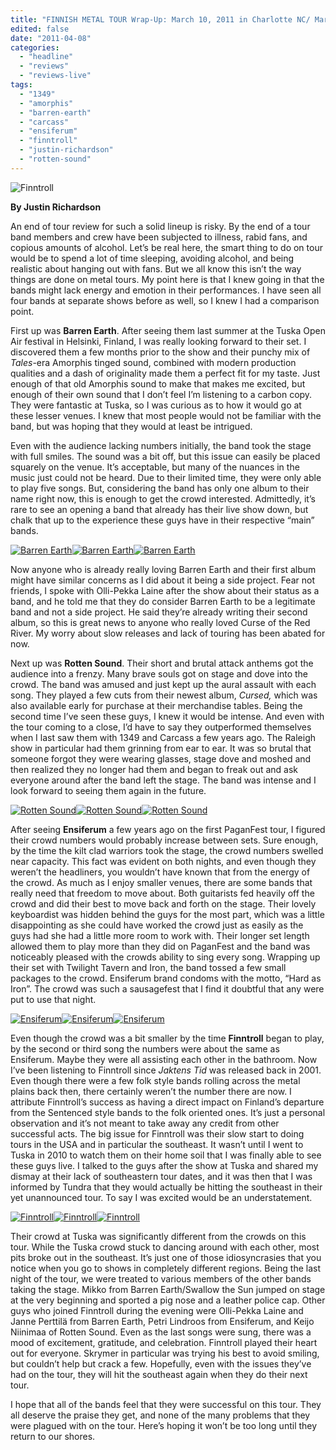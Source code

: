 ```yaml
---
title: "FINNISH METAL TOUR Wrap-Up: March 10, 2011 in Charlotte NC/ March 11, 2011 in Raleigh, NC"
edited: false
date: "2011-04-08"
categories:
  - "headline"
  - "reviews"
  - "reviews-live"
tags:
  - "1349"
  - "amorphis"
  - "barren-earth"
  - "carcass"
  - "ensiferum"
  - "finntroll"
  - "justin-richardson"
  - "rotten-sound"
---
```


![](http://www.hellbound.ca/wp-content/uploads/2011/04/finn2.jpg "Finntroll")

**By Justin Richardson**

An end of tour review for such a solid lineup is risky. By the end of a tour band members and crew have been subjected to illness, rabid fans, and copious amounts of alcohol. Let’s be real here, the smart thing to do on tour would be to spend a lot of time sleeping, avoiding alcohol, and being realistic about hanging out with fans. But we all know this isn’t the way things are done on metal tours. My point here is that I knew going in that the bands might lack energy and emotion in their performances. I have seen all four bands at separate shows before as well, so I knew I had a comparison point.

First up was **Barren Earth**. After seeing them last summer at the Tuska Open Air festival in Helsinki, Finland, I was really looking forward to their set. I discovered them a few months prior to the show and their punchy mix of _Tales_\-era Amorphis tinged sound, combined with modern production qualities and a dash of originality made them a perfect fit for my taste. Just enough of that old Amorphis sound to make that makes me excited, but enough of their own sound that I don’t feel I’m listening to a carbon copy. They were fantastic at Tuska, so I was curious as to how it would go at these lesser venues. I knew that most people would not be familiar with the band, but was hoping that they would at least be intrigued.

Even with the audience lacking numbers initially, the band took the stage with full smiles. The sound was a bit off, but this issue can easily be placed squarely on the venue. It’s acceptable, but many of the nuances in the music just could not be heard. Due to their limited time, they were only able to play five songs. But, considering the band has only one album to their name right now, this is enough to get the crowd interested. Admittedly, it’s rare to see an opening a band that already has their live show down, but chalk that up to the experience these guys have in their respective “main” bands.

[![](http://www.hellbound.ca/wp-content/uploads/2011/04/be1-150x150.jpg "Barren Earth")](http://www.hellbound.ca/wp-content/uploads/2011/04/be1.jpg)[![](http://www.hellbound.ca/wp-content/uploads/2011/04/be2-150x150.jpg "Barren Earth")](http://www.hellbound.ca/wp-content/uploads/2011/04/be2.jpg)[![](http://www.hellbound.ca/wp-content/uploads/2011/04/be3-150x150.jpg "Barren Earth")](http://www.hellbound.ca/wp-content/uploads/2011/04/be3.jpg)

Now anyone who is already really loving Barren Earth and their first album might have similar concerns as I did about it being a side project. Fear not friends, I spoke with Olli-Pekka Laine after the show about their status as a band, and he told me that they do consider Barren Earth to be a legitimate band and not a side project. He said they’re already writing their second album, so this is great news to anyone who really loved Curse of the Red River. My worry about slow releases and lack of touring has been abated for now.

Next up was **Rotten Sound**. Their short and brutal attack anthems got the audience into a frenzy. Many brave souls got on stage and dove into the crowd. The band was amused and just kept up the aural assault with each song. They played a few cuts from their newest album, _Cursed,_ which was also available early for purchase at their merchandise tables. Being the second time I’ve seen these guys, I knew it would be intense. And even with the tour coming to a close, I’d have to say they outperformed themselves when I last saw them with 1349 and Carcass a few years ago. The Raleigh show in particular had them grinning from ear to ear. It was so brutal that someone forgot they were wearing glasses, stage dove and moshed and then realized they no longer had them and began to freak out and ask everyone around after the band left the stage. The band was intense and I look forward to seeing them again in the future.

[![](http://www.hellbound.ca/wp-content/uploads/2011/04/rs1-150x150.jpg "Rotten Sound")](http://www.hellbound.ca/wp-content/uploads/2011/04/rs1.jpg)[![](http://www.hellbound.ca/wp-content/uploads/2011/04/rs2-150x150.jpg "Rotten Sound")](http://www.hellbound.ca/wp-content/uploads/2011/04/rs2.jpg)[![](http://www.hellbound.ca/wp-content/uploads/2011/04/rs4-150x150.jpg "Rotten Sound")](http://www.hellbound.ca/wp-content/uploads/2011/04/rs4.jpg)

After seeing **Ensiferum** a few years ago on the first PaganFest tour, I figured their crowd numbers would probably increase between sets. Sure enough, by the time the kilt clad warriors took the stage, the crowd numbers swelled near capacity. This fact was evident on both nights, and even though they weren’t the headliners, you wouldn’t have known that from the energy of the crowd. As much as I enjoy smaller venues, there are some bands that really need that freedom to move about. Both guitarists fed heavily off the crowd and did their best to move back and forth on the stage. Their lovely keyboardist was hidden behind the guys for the most part, which was a little disappointing as she could have worked the crowd just as easily as the guys had she had a little more room to work with. Their longer set length allowed them to play more than they did on PaganFest and the band was noticeably pleased with the crowds ability to sing every song. Wrapping up their set with Twilight Tavern and Iron, the band tossed a few small packages to the crowd. Ensiferum brand condoms with the motto, “Hard as Iron”. The crowd was such a sausagefest that I find it doubtful that any were put to use that night.

[![](http://www.hellbound.ca/wp-content/uploads/2011/04/ens2-150x150.jpg "Ensiferum")](http://www.hellbound.ca/wp-content/uploads/2011/04/ens2.jpg)[![](http://www.hellbound.ca/wp-content/uploads/2011/04/ens31-150x150.jpg "Ensiferum")](http://www.hellbound.ca/wp-content/uploads/2011/04/ens31.jpg)[![](http://www.hellbound.ca/wp-content/uploads/2011/04/ens4-ALT-150x150.jpg "Ensiferum")](http://www.hellbound.ca/wp-content/uploads/2011/04/ens4-ALT.jpg)

Even though the crowd was a bit smaller by the time **Finntroll** began to play, by the second or third song the numbers were about the same as Ensiferum. Maybe they were all assisting each other in the bathroom. Now I’ve been listening to Finntroll since _Jaktens Tid_ was released back in 2001. Even though there were a few folk style bands rolling across the metal plains back then, there certainly weren’t the number there are now. I attribute Finntroll’s success as having a direct impact on Finland’s departure from the Sentenced style bands to the folk oriented ones. It’s just a personal observation and it’s not meant to take away any credit from other successful acts. The big issue for Finntroll was their slow start to doing tours in the USA and in particular the southeast. It wasn’t until I went to Tuska in 2010 to watch them on their home soil that I was finally able to see these guys live. I talked to the guys after the show at Tuska and shared my dismay at their lack of southeastern tour dates, and it was then that I was informed by Tundra that they would actually be hitting the southeast in their yet unannounced tour. To say I was excited would be an understatement.

[![](http://www.hellbound.ca/wp-content/uploads/2011/04/finn1-150x150.jpg "Finntroll")](http://www.hellbound.ca/wp-content/uploads/2011/04/finn1.jpg)[![](http://www.hellbound.ca/wp-content/uploads/2011/04/finn3-150x150.jpg "Finntroll")](http://www.hellbound.ca/wp-content/uploads/2011/04/finn3.jpg)[![](http://www.hellbound.ca/wp-content/uploads/2011/04/finn4-150x150.jpg "Finntroll")](http://www.hellbound.ca/wp-content/uploads/2011/04/finn4.jpg)

Their crowd at Tuska was significantly different from the crowds on this tour. While the Tuska crowd stuck to dancing around with each other, most pits broke out in the southeast. It’s just one of those idiosyncrasies that you notice when you go to shows in completely different regions. Being the last night of the tour, we were treated to various members of the other bands taking the stage. Mikko from Barren Earth/Swallow the Sun jumped on stage at the very beginning and sported a pig nose and a leather police cap. Other guys who joined Finntroll during the evening were Olli-Pekka Laine and Janne Perttilä from Barren Earth, Petri Lindroos from Ensiferum, and Keijo Niinimaa of Rotten Sound. Even as the last songs were sung, there was a mood of excitement, gratitude, and celebration. Finntroll played their heart out for everyone. Skrymer in particular was trying his best to avoid smiling, but couldn’t help but crack a few. Hopefully, even with the issues they’ve had on the tour, they will hit the southeast again when they do their next tour.

I hope that all of the bands feel that they were successful on this tour. They all deserve the praise they get, and none of the many problems that they were plagued with on the tour. Here’s hoping it won’t be too long until they return to our shores.
